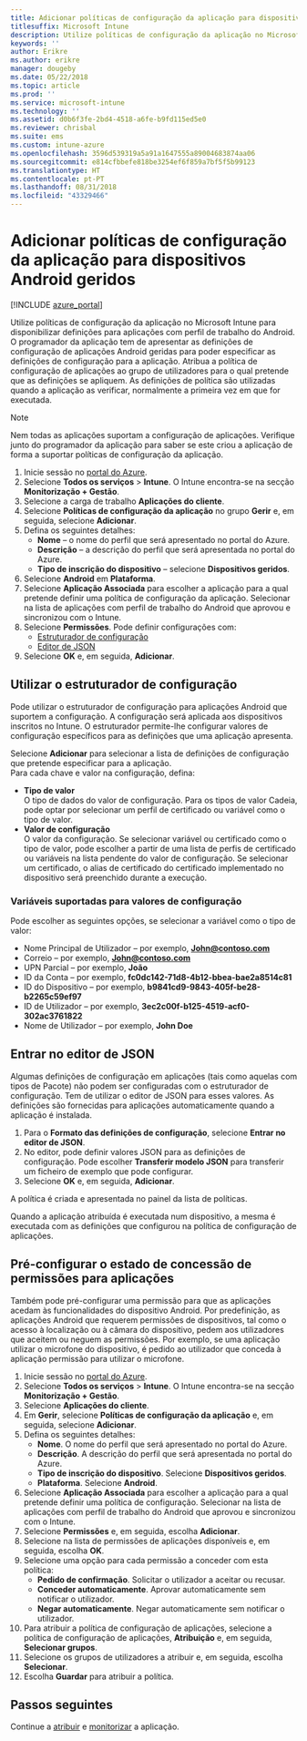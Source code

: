 ```yaml
---
title: Adicionar políticas de configuração da aplicação para dispositivos Android geridos
titlesuffix: Microsoft Intune
description: Utilize políticas de configuração da aplicação no Microsoft Intune para disponibilizar definições quando os utilizadores executarem uma aplicação com perfil de trabalho do Android.
keywords: ''
author: Erikre
ms.author: erikre
manager: dougeby
ms.date: 05/22/2018
ms.topic: article
ms.prod: ''
ms.service: microsoft-intune
ms.technology: ''
ms.assetid: d0b6f3fe-2bd4-4518-a6fe-b9fd115ed5e0
ms.reviewer: chrisbal
ms.suite: ems
ms.custom: intune-azure
ms.openlocfilehash: 3596d539319a5a91a1647555a89004683874aa06
ms.sourcegitcommit: e814cfbbefe818be3254ef6f859a7bf5f5b99123
ms.translationtype: HT
ms.contentlocale: pt-PT
ms.lasthandoff: 08/31/2018
ms.locfileid: "43329466"
---
```

# <a name="add-app-configuration-policies-for-managed-android-devices"></a>Adicionar políticas de configuração da aplicação para dispositivos Android geridos

[!INCLUDE [azure_portal](./includes/azure_portal.md)]

Utilize políticas de configuração da aplicação no Microsoft Intune para disponibilizar definições para aplicações com perfil de trabalho do Android. O programador da aplicação tem de apresentar as definições de configuração de aplicações Android geridas para poder especificar as definições de configuração para a aplicação. Atribua a política de configuração de aplicações ao grupo de utilizadores para o qual pretende que as definições se apliquem.  As definições de política são utilizadas quando a aplicação as verificar, normalmente a primeira vez em que for executada.

> [!Note]  
> Nem todas as aplicações suportam a configuração de aplicações. Verifique junto do programador da aplicação para saber se este criou a aplicação de forma a suportar políticas de configuração da aplicação.

1. Inicie sessão no [portal do Azure](https://portal.azure.com).
2. Selecione **Todos os serviços** > **Intune**. O Intune encontra-se na secção **Monitorização + Gestão**.
3. Selecione a carga de trabalho **Aplicações do cliente**.
4. Selecione **Políticas de configuração da aplicação** no grupo **Gerir** e, em seguida, selecione **Adicionar**.
5. Defina os seguintes detalhes:
    - **Nome** – o nome do perfil que será apresentado no portal do Azure.
    - **Descrição** – a descrição do perfil que será apresentada no portal do Azure.
    - **Tipo de inscrição do dispositivo** – selecione **Dispositivos geridos**.
6. Selecione **Android** em **Plataforma**.
7. Selecione **Aplicação Associada** para escolher a aplicação para a qual pretende definir uma política de configuração da aplicação. Selecionar na lista de aplicações com perfil de trabalho do Android que aprovou e sincronizou com o Intune.
8. Selecione **Permissões**. Pode definir configurações com:
    - [Estruturador de configuração](#Use-the-configuration-designer)
    - [Editor de JSON](#Enter-the-JSON-editor)
9. Selecione **OK** e, em seguida, **Adicionar**.

## <a name="use-the-configuration-designer"></a>Utilizar o estruturador de configuração

Pode utilizar o estruturador de configuração para aplicações Android que suportem a configuração. A configuração será aplicada aos dispositivos inscritos no Intune. O estruturador permite-lhe configurar valores de configuração específicos para as definições que uma aplicação apresenta.

Selecione **Adicionar** para selecionar a lista de definições de configuração que pretende especificar para a aplicação.  
Para cada chave e valor na configuração, defina:

  - **Tipo de valor**  
    O tipo de dados do valor de configuração. Para os tipos de valor Cadeia, pode optar por selecionar um perfil de certificado ou variável como o tipo de valor.
  - **Valor de configuração**  
    O valor da configuração. Se selecionar variável ou certificado como o tipo de valor, pode escolher a partir de uma lista de perfis de certificado ou variáveis na lista pendente do valor de configuração.  Se selecionar um certificado, o alias de certificado do certificado implementado no dispositivo será preenchido durante a execução.
    
### <a name="supported-variables-for-configuration-values"></a>Variáveis suportadas para valores de configuração

Pode escolher as seguintes opções, se selecionar a variável como o tipo de valor:
- Nome Principal de Utilizador – por exemplo, **John@contoso.com**
- Correio – por exemplo, **John@contoso.com**
- UPN Parcial – por exemplo, **João**
- ID da Conta – por exemplo, **fc0dc142-71d8-4b12-bbea-bae2a8514c81**
- ID do Dispositivo – por exemplo, **b9841cd9-9843-405f-be28-b2265c59ef97**
- ID de Utilizador – por exemplo, **3ec2c00f-b125-4519-acf0-302ac3761822**
- Nome de Utilizador – por exemplo, **John Doe**


## <a name="enter-the-json-editor"></a>Entrar no editor de JSON

Algumas definições de configuração em aplicações (tais como aquelas com tipos de Pacote) não podem ser configuradas com o estruturador de configuração. Tem de utilizar o editor de JSON para esses valores. As definições são fornecidas para aplicações automaticamente quando a aplicação é instalada.

1. Para o **Formato das definições de configuração**, selecione **Entrar no editor de JSON**.
2. No editor, pode definir valores JSON para as definições de configuração. Pode escolher **Transferir modelo JSON** para transferir um ficheiro de exemplo que pode configurar.
3. Selecione **OK** e, em seguida, **Adicionar**.

A política é criada e apresentada no painel da lista de políticas.

Quando a aplicação atribuída é executada num dispositivo, a mesma é executada com as definições que configurou na política de configuração de aplicações.

## <a name="preconfigure-the-permissions-grant-state-for-apps"></a>Pré-configurar o estado de concessão de permissões para aplicações

Também pode pré-configurar uma permissão para que as aplicações acedam às funcionalidades do dispositivo Android. Por predefinição, as aplicações Android que requerem permissões de dispositivos, tal como o acesso à localização ou à câmara do dispositivo, pedem aos utilizadores que aceitem ou neguem as permissões. Por exemplo, se uma aplicação utilizar o microfone do dispositivo, é pedido ao utilizador que conceda à aplicação permissão para utilizar o microfone.

1. Inicie sessão no [portal do Azure](https://portal.azure.com).
2. Selecione **Todos os serviços** > **Intune**. O Intune encontra-se na secção **Monitorização + Gestão**.
3. Selecione **Aplicações do cliente**.
3. Em **Gerir**, selecione **Políticas de configuração da aplicação** e, em seguida, selecione **Adicionar**.
4. Defina os seguintes detalhes:
    - **Nome**. O nome do perfil que será apresentado no portal do Azure.
    - **Descrição**. A descrição do perfil que será apresentada no portal do Azure.
    - **Tipo de inscrição do dispositivo**. Selecione **Dispositivos geridos**.
    - **Plataforma**. Selecione **Android**.
5. Selecione **Aplicação Associada** para escolher a aplicação para a qual pretende definir uma política de configuração. Selecionar na lista de aplicações com perfil de trabalho do Android que aprovou e sincronizou com o Intune.
6. Selecione **Permissões** e, em seguida, escolha **Adicionar**.
7. Selecione na lista de permissões de aplicações disponíveis e, em seguida, escolha **OK**.
8. Selecione uma opção para cada permissão a conceder com esta política:
    - **Pedido de confirmação**. Solicitar o utilizador a aceitar ou recusar.
    - **Conceder automaticamente**. Aprovar automaticamente sem notificar o utilizador.
    - **Negar automaticamente**. Negar automaticamente sem notificar o utilizador.
9. Para atribuir a política de configuração de aplicações, selecione a política de configuração de aplicações, **Atribuição** e, em seguida, **Selecionar grupos**.
10. Selecione os grupos de utilizadores a atribuir e, em seguida, escolha **Selecionar**.
11. Escolha **Guardar** para atribuir a política.

## <a name="next-steps"></a>Passos seguintes

Continue a [atribuir](apps-deploy.md) e [monitorizar](apps-monitor.md) a aplicação.

